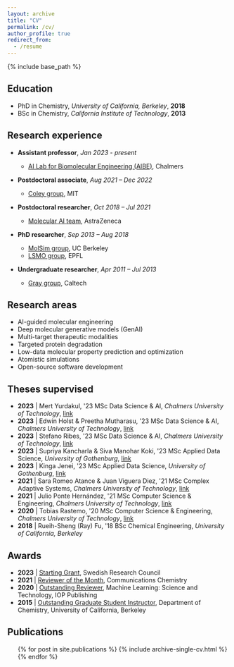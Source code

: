 ```yaml
---
layout: archive
title: "CV"
permalink: /cv/
author_profile: true
redirect_from:
  - /resume
---
```


{% include base_path %}

## Education
* PhD in Chemistry, *University of California, Berkeley*, **2018**
* BSc in Chemistry, *California Institute of Technology*, **2013**

## Research experience
* **Assistant professor**, *Jan 2023 - present*
  * [AI Lab for Biomolecular Engineering (AIBE)](https://ailab.bio/), Chalmers

* **Postdoctoral associate**, *Aug 2021 – Dec 2022*
  * [Coley group](https://coley.mit.edu/), MIT

* **Postdoctoral researcher**, *Oct 2018 –  Jul 2021*
  * [Molecular AI team](https://github.com/MolecularAI), AstraZeneca

* **PhD researcher**, *Sep 2013 – Aug 2018*
  * [MolSim group](https://www.cchem.berkeley.edu/~molsim/), UC Berkeley
  * [LSMO group](https://www.epfl.ch/labs/lsmo/), EPFL

* **Undergraduate researcher**, *Apr 2011 – Jul 2013*
  * [Gray group](https://www.bilrc.caltech.edu/), Caltech

## Research areas
* AI-guided molecular engineering
* Deep molecular generative models (GenAI)
* Multi-target therapeutic modalities
* Targeted protein degradation
* Low-data molecular property prediction and optimization
* Atomistic simulations
* Open-source software development

## Theses supervised
* **2023** \| Mert Yurdakul, '23 MSc Data Science & AI, *Chalmers University of Technology*, [link]()
* **2023** \| Edwin Holst & Preetha Mutharasu, '23 MSc Data Science & AI, *Chalmers University of Technology*, [link]()
* **2023** \| Stefano Ribes, '23 MSc Data Science & AI, *Chalmers University of Technology*, [link]()
* **2023** \| Supriya Kancharla & Siva Manohar Koki, '23 MSc Applied Data Science, *University of Gothenburg*, [link]()
* **2023** \| Kinga Jenei, '23 MSc Applied Data Science, *University of Gothenburg*, [link]()
* **2021** \| Sara Romeo Atance & Juan Viguera Diez, '21 MSc Complex Adaptive Systems, *Chalmers University of Technology*, [link](https://hdl.handle.net/20.500.12380/302827)
* **2021** \| Julio Ponte Hernández, '21 MSc Computer Science & Engineering, *Chalmers University of Technology*, [link](https://hdl.handle.net/20.500.12380/302703)
* **2020** \| Tobias Rastemo, '20 MSc Computer Science & Engineering, *Chalmers University of Technology*, [link](https://hdl.handle.net/20.500.12380/301735)
* **2018** \| Rueih-Sheng (Ray) Fu, '18 BSc Chemical Engineering, *University of California, Berkeley*

## Awards
* **2023** \| [Starting Grant](https://www.vr.se/english/applying-for-funding/calls/2022-11-10-starting-grant-within-natural-and-engineering-sciences.html), Swedish Research Council
* **2021** \| [Reviewer of the Month](https://www.nature.com/commschem/referees/outstanding-referees), Communications Chemistry
* **2020** \| [Outstanding Reviewer](https://publishingsupport.iopscience.iop.org/questions/machine-learning-science-technology-2020-reviewer-awards/), Machine Learning: Science and Technology, IOP Publishing
* **2015** \| [Outstanding Graduate Student Instructor](https://gsi.berkeley.edu/programs-services/award-programs/ogsi/ogsi-2015/), Department of Chemistry, University of California, Berkeley

## Publications
  <ul>{% for post in site.publications %}
    {% include archive-single-cv.html %}
  {% endfor %}</ul>
